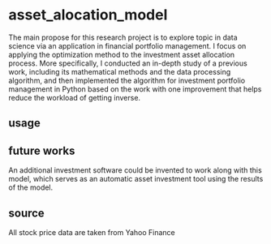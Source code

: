 # asset_alocation_model
The main propose for this research project is to explore topic in data science via an application in financial portfolio management. I focus on applying the optimization method
to the investment asset allocation process. More specifically, I conducted an in-depth study of a previous work, including its mathematical methods and the data processing algorithm, and then
implemented the algorithm for investment portfolio management in Python based on the work with one improvement that helps reduce the workload of getting inverse.

## usage

## future works
An additional investment software could be invented to work along with this model, which serves as an automatic asset investment tool using the results of the model.

## source
All stock price data are taken from Yahoo Finance
